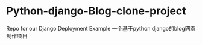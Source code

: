 # Python-django-Blog-clone-project
Repo for our Django Deployment Example
一个基于python django的blog网页制作项目
